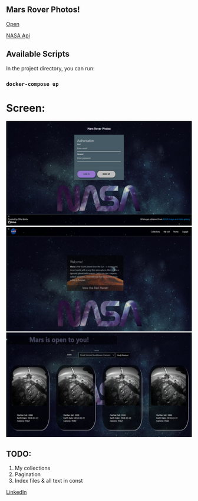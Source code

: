 ## Mars Rover Photos! 

[Open](http://mernnasaapi-env.eba-fet2qrde.eu-west-3.elasticbeanstalk.com/)
 
[NASA Api](http://api.nasa.gov/) 

## Available Scripts

In the project directory, you can run:

### `docker-compose up`

# Screen:

![](client/src/images/authscreen.png)
![](client/src/images/homescreen.png)
![](client/src/images/collectionsscreen.png)

## TODO:

1. My collections
2. Pagination
3. Index files & all text in const

[LinkedIn](https://www.linkedin.com/in/olha-kostiv-84918421a/)
